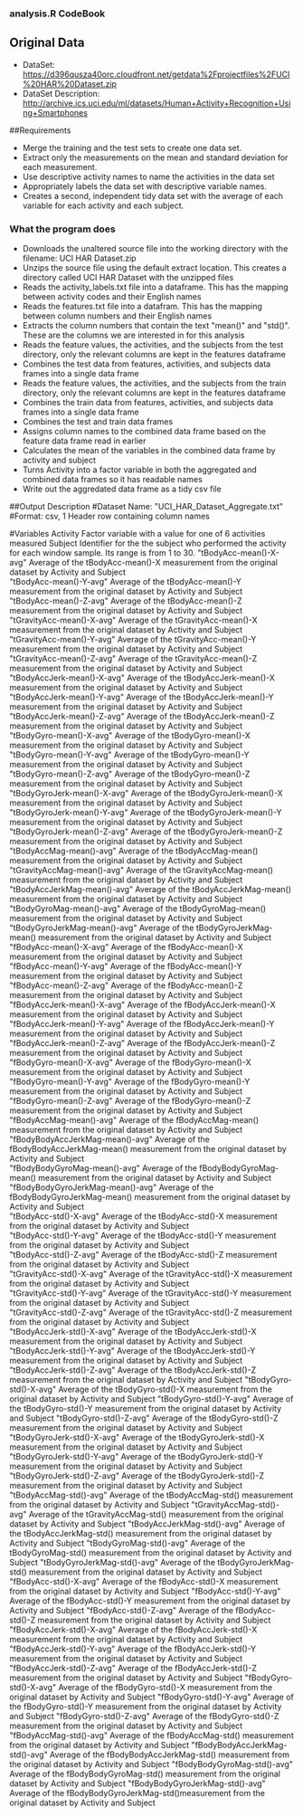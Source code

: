 ### analysis.R CodeBook

## Original Data
* DataSet: https://d396qusza40orc.cloudfront.net/getdata%2Fprojectfiles%2FUCI%20HAR%20Dataset.zip 
* DataSet Description: http://archive.ics.uci.edu/ml/datasets/Human+Activity+Recognition+Using+Smartphones

##Requirements
* Merge the training and the test sets to create one data set.
* Extract only the measurements on the mean and standard deviation for each measurement. 
* Use descriptive activity names to name the activities in the data set
* Appropriately labels the data set with descriptive variable names. 
* Creates a second, independent tidy data set with the average of each variable for each activity and each subject. 

### What the program does
* Downloads the unaltered source file into the working directory with the filename: UCI HAR Dataset.zip
* Unzips the source file using the default extract location. This creates a directory called UCI HAR Dataset with the unzipped files
* Reads the activity_labels.txt file into a dataframe. This has the mapping between activity codes and their English names
* Reads the features.txt file into a datafram. This has the mapping between column numbers and their English names
* Extracts the column numbers that contain the text "mean()" and "std()". These are the columns we are interested in for this analysis
* Reads the feature values, the activities, and the subjects from the test directory, only the relevant columns are kept in the features dataframe
* Combines the test data from features, activities, and subjects data frames into a single data frame
* Reads the feature values, the activities, and the subjects from the train directory, only the relevant columns are kept in the features dataframe
* Combines the train data from features, activities, and subjects data frames into a single data frame
* Combines the test and train data frames
* Assigns column names to the combined data frame based on the feature data frame read in earlier
* Calculates the mean of the variables in the combined data frame by activity and subject
* Turns Activity into a factor variable in both the aggregated and combined data frames so it has readable names
* Write out the aggredated data frame as a tidy csv file


##Output Description
#Dataset Name: "UCI_HAR_Dataset_Aggregate.txt"
#Format: csv, 1 Header row containing column names

#Variables
Activity							Factor variable with a value for one of 6 activities measured
Subject								Identifier for the the subject who performed the activity for each window sample. Its range is from 1 to 30. 
"tBodyAcc-mean()-X-avg"            	Average of the tBodyAcc-mean()-X measurement from the original dataset by Activity and Subject				
"tBodyAcc-mean()-Y-avg"            	Average of the tBodyAcc-mean()-Y measurement from the original dataset by Activity and Subject				
"tBodyAcc-mean()-Z-avg"            	Average of the tBodyAcc-mean()-Z measurement from the original dataset by Activity and Subject				
"tGravityAcc-mean()-X-avg"         	Average of the tGravityAcc-mean()-X measurement from the original dataset by Activity and Subject			
"tGravityAcc-mean()-Y-avg"         	Average of the tGravityAcc-mean()-Y	measurement from the original dataset by Activity and Subject
"tGravityAcc-mean()-Z-avg"         	Average of the tGravityAcc-mean()-Z	measurement from the original dataset by Activity and Subject		
"tBodyAccJerk-mean()-X-avg"        	Average of the tBodyAccJerk-mean()-X measurement from the original dataset by Activity and Subject			
"tBodyAccJerk-mean()-Y-avg"        	Average of the tBodyAccJerk-mean()-Y measurement from the original dataset by Activity and Subject			
"tBodyAccJerk-mean()-Z-avg"        	Average of the tBodyAccJerk-mean()-Z measurement from the original dataset by Activity and Subject			
"tBodyGyro-mean()-X-avg"           	Average of the tBodyGyro-mean()-X measurement from the original dataset by Activity and Subject				
"tBodyGyro-mean()-Y-avg"           	Average of the tBodyGyro-mean()-Y measurement from the original dataset by Activity and Subject				
"tBodyGyro-mean()-Z-avg"           	Average of the tBodyGyro-mean()-Z measurement from the original dataset by Activity and Subject				
"tBodyGyroJerk-mean()-X-avg"       	Average of the tBodyGyroJerk-mean()-X measurement from the original dataset by Activity and Subject			
"tBodyGyroJerk-mean()-Y-avg"       	Average of the tBodyGyroJerk-mean()-Y measurement from the original dataset by Activity and Subject			
"tBodyGyroJerk-mean()-Z-avg"       	Average of the tBodyGyroJerk-mean()-Z measurement from the original dataset by Activity and Subject			
"tBodyAccMag-mean()-avg"           	Average of the tBodyAccMag-mean() measurement from the original dataset by Activity and Subject				
"tGravityAccMag-mean()-avg"        	Average of the tGravityAccMag-mean() measurement from the original dataset by Activity and Subject			
"tBodyAccJerkMag-mean()-avg"       	Average of the tBodyAccJerkMag-mean() measurement from the original dataset by Activity and Subject			
"tBodyGyroMag-mean()-avg"          	Average of the tBodyGyroMag-mean() measurement from the original dataset by Activity and Subject				
"tBodyGyroJerkMag-mean()-avg"      	Average of the tBodyGyroJerkMag-mean() measurement from the original dataset by Activity and Subject			
"fBodyAcc-mean()-X-avg"            	Average of the fBodyAcc-mean()-X measurement from the original dataset by Activity and Subject				
"fBodyAcc-mean()-Y-avg"            	Average of the fBodyAcc-mean()-Y measurement from the original dataset by Activity and Subject				
"fBodyAcc-mean()-Z-avg"            	Average of the fBodyAcc-mean()-Z measurement from the original dataset by Activity and Subject				
"fBodyAccJerk-mean()-X-avg"        	Average of the fBodyAccJerk-mean()-X measurement from the original dataset by Activity and Subject			
"fBodyAccJerk-mean()-Y-avg"        	Average of the fBodyAccJerk-mean()-Y measurement from the original dataset by Activity and Subject			
"fBodyAccJerk-mean()-Z-avg"        	Average of the fBodyAccJerk-mean()-Z measurement from the original dataset by Activity and Subject			
"fBodyGyro-mean()-X-avg"           	Average of the fBodyGyro-mean()-X measurement from the original dataset by Activity and Subject				
"fBodyGyro-mean()-Y-avg"           	Average of the fBodyGyro-mean()-Y measurement from the original dataset by Activity and Subject				
"fBodyGyro-mean()-Z-avg"           	Average of the fBodyGyro-mean()-Z measurement from the original dataset by Activity and Subject				
"fBodyAccMag-mean()-avg"           	Average of the fBodyAccMag-mean() measurement from the original dataset by Activity and Subject				
"fBodyBodyAccJerkMag-mean()-avg"   	Average of the fBodyBodyAccJerkMag-mean() measurement from the original dataset by Activity and Subject		
"fBodyBodyGyroMag-mean()-avg"      	Average of the fBodyBodyGyroMag-mean() measurement from the original dataset by Activity and Subject			
"fBodyBodyGyroJerkMag-mean()-avg"  	Average of the fBodyBodyGyroJerkMag-mean() measurement from the original dataset by Activity and Subject		
"tBodyAcc-std()-X-avg"             	Average of the tBodyAcc-std()-X	measurement from the original dataset by Activity and Subject			
"tBodyAcc-std()-Y-avg"             	Average of the tBodyAcc-std()-Y	measurement from the original dataset by Activity and Subject			
"tBodyAcc-std()-Z-avg"             	Average of the tBodyAcc-std()-Z	measurement from the original dataset by Activity and Subject			
"tGravityAcc-std()-X-avg"          	Average of the tGravityAcc-std()-X measurement from the original dataset by Activity and Subject				
"tGravityAcc-std()-Y-avg"          	Average of the tGravityAcc-std()-Y measurement from the original dataset by Activity and Subject				
"tGravityAcc-std()-Z-avg"          	Average of the tGravityAcc-std()-Z measurement from the original dataset by Activity and Subject				
"tBodyAccJerk-std()-X-avg"         	Average of the tBodyAccJerk-std()-X measurement from the original dataset by Activity and Subject
"tBodyAccJerk-std()-Y-avg"         	Average of the tBodyAccJerk-std()-Y measurement from the original dataset by Activity and Subject
"tBodyAccJerk-std()-Z-avg"         	Average of the tBodyAccJerk-std()-Z measurement from the original dataset by Activity and Subject
"tBodyGyro-std()-X-avg"            	Average of the tBodyGyro-std()-X measurement from the original dataset by Activity and Subject
"tBodyGyro-std()-Y-avg"            	Average of the tBodyGyro-std()-Y measurement from the original dataset by Activity and Subject
"tBodyGyro-std()-Z-avg"            	Average of the tBodyGyro-std()-Z measurement from the original dataset by Activity and Subject
"tBodyGyroJerk-std()-X-avg"        	Average of the tBodyGyroJerk-std()-X measurement from the original dataset by Activity and Subject
"tBodyGyroJerk-std()-Y-avg"        	Average of the tBodyGyroJerk-std()-Y measurement from the original dataset by Activity and Subject
"tBodyGyroJerk-std()-Z-avg"        	Average of the tBodyGyroJerk-std()-Z measurement from the original dataset by Activity and Subject
"tBodyAccMag-std()-avg"            	Average of the tBodyAccMag-std() measurement from the original dataset by Activity and Subject
"tGravityAccMag-std()-avg"         	Average of the tGravityAccMag-std() measurement from the original dataset by Activity and Subject
"tBodyAccJerkMag-std()-avg"        	Average of the tBodyAccJerkMag-std() measurement from the original dataset by Activity and Subject
"tBodyGyroMag-std()-avg"           	Average of the tBodyGyroMag-std() measurement from the original dataset by Activity and Subject
"tBodyGyroJerkMag-std()-avg"       	Average of the tBodyGyroJerkMag-std() measurement from the original dataset by Activity and Subject
"fBodyAcc-std()-X-avg"             	Average of the fBodyAcc-std()-X measurement from the original dataset by Activity and Subject
"fBodyAcc-std()-Y-avg"             	Average of the fBodyAcc-std()-Y measurement from the original dataset by Activity and Subject
"fBodyAcc-std()-Z-avg"             	Average of the fBodyAcc-std()-Z measurement from the original dataset by Activity and Subject
"fBodyAccJerk-std()-X-avg"         	Average of the fBodyAccJerk-std()-X measurement from the original dataset by Activity and Subject
"fBodyAccJerk-std()-Y-avg"         	Average of the fBodyAccJerk-std()-Y measurement from the original dataset by Activity and Subject
"fBodyAccJerk-std()-Z-avg"         	Average of the fBodyAccJerk-std()-Z measurement from the original dataset by Activity and Subject
"fBodyGyro-std()-X-avg"            	Average of the fBodyGyro-std()-X measurement from the original dataset by Activity and Subject
"fBodyGyro-std()-Y-avg"            	Average of the fBodyGyro-std()-Y measurement from the original dataset by Activity and Subject
"fBodyGyro-std()-Z-avg"            	Average of the fBodyGyro-std()-Z measurement from the original dataset by Activity and Subject
"fBodyAccMag-std()-avg"            	Average of the fBodyAccMag-std() measurement from the original dataset by Activity and Subject
"fBodyBodyAccJerkMag-std()-avg"    	Average of the fBodyBodyAccJerkMag-std() measurement from the original dataset by Activity and Subject
"fBodyBodyGyroMag-std()-avg"       	Average of the fBodyBodyGyroMag-std() measurement from the original dataset by Activity and Subject
"fBodyBodyGyroJerkMag-std()-avg"   	Average of the fBodyBodyGyroJerkMag-std()measurement from the original dataset by Activity and Subject
